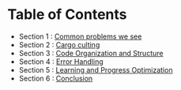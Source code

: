 # Table of Contents

- Section 1 : [Common problems we see](#common_problems_we_see)
- Section 2 : [Cargo culting](#cargo_culting)
- Section 3 : [Code Organization and Structure](#code_organisation_and_structure)
- Section 4 : [Error Handling](#error_handling)
- Section 5 : [Learning and Progress Optimization](#learning_and_progress_optimization)
- Section 6 : [Conclusion](#conclusion)



